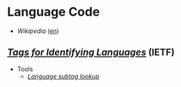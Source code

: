 # Language Code
- *Wikipedia* ([en](http://en.wikipedia.org/wiki/Language_code "Language Code"))

## [*Tags for Identifying Languages*](http://tools.ietf.org/html/bcp47 "BCP 47") (IETF)
- Tools
    - [*Language subtag lookup*](http://r12a.github.io/apps/subtags)
